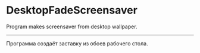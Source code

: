 # DesktopFadeScreensaver
Program makes screensaver from desktop wallpaper.

------------------------------------------
Программа создаёт заставку из обоев рабочего стола.
